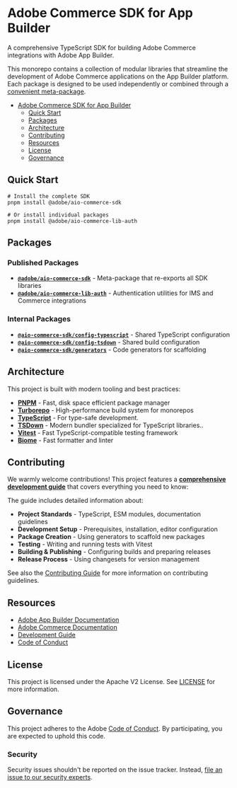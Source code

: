 # Adobe Commerce SDK for App Builder

A comprehensive TypeScript SDK for building Adobe Commerce integrations with Adobe App Builder.

This monorepo contains a collection of modular libraries that streamline the development of Adobe Commerce applications on the App Builder platform. Each package is designed to be used independently or combined through a [convenient meta-package](./packages/aio-commerce-sdk).

- [Adobe Commerce SDK for App Builder](#adobe-commerce-sdk-for-app-builder)
  - [Quick Start](#quick-start)
  - [Packages](#packages)
  - [Architecture](#architecture)
  - [Contributing](#contributing)
  - [Resources](#resources)
  - [License](#license)
  - [Governance](#governance)

## Quick Start

```shell
# Install the complete SDK
pnpm install @adobe/aio-commerce-sdk

# Or install individual packages
pnpm install @adobe/aio-commerce-lib-auth
```

## Packages

### Published Packages

- **[`@adobe/aio-commerce-sdk`](./packages/aio-commerce-sdk)** - Meta-package that re-exports all SDK libraries
- **[`@adobe/aio-commerce-lib-auth`](./packages/aio-commerce-lib-auth)** - Authentication utilities for IMS and Commerce integrations

### Internal Packages

- **[`@aio-commerce-sdk/config-typescript`](./configs/typescript)** - Shared TypeScript configuration
- **[`@aio-commerce-sdk/config-tsdown`](./configs/tsdown)** - Shared build configuration
- **[`@aio-commerce-sdk/generators`](./turbo/generators)** - Code generators for scaffolding

## Architecture

This project is built with modern tooling and best practices:

- **[PNPM](https://pnpm.io/)** - Fast, disk space efficient package manager
- **[Turborepo](https://turbo.build/)** - High-performance build system for monorepos
- **[TypeScript](https://www.typescriptlang.org/)** - For type-safe development.
- **[TSDown](https://tsdown.dev/)** - Modern bundler specialized for TypeScript libraries..
- **[Vitest](https://vitest.dev/)** - Fast TypeScript-compatible testing framework
- **[Biome](https://biomejs.dev/)** - Fast formatter and linter

## Contributing

We warmly welcome contributions! This project features a [**comprehensive development guide**](./.github/DEVELOPMENT.md) that covers everything you need to know:

The guide includes detailed information about:

- **Project Standards** - TypeScript, ESM modules, documentation guidelines
- **Development Setup** - Prerequisites, installation, editor configuration
- **Package Creation** - Using generators to scaffold new packages
- **Testing** - Writing and running tests with Vitest
- **Building & Publishing** - Configuring builds and preparing releases
- **Release Process** - Using changesets for version management

See also the [Contributing Guide](./.github/CONTRIBUTING.md) for more information on contributing guidelines.

## Resources

- [Adobe App Builder Documentation](https://developer.adobe.com/app-builder/docs/overview/)
- [Adobe Commerce Documentation](https://developer.adobe.com/commerce/docs/)
- [Development Guide](./.github/DEVELOPMENT.md)
- [Code of Conduct](./CODE_OF_CONDUCT.md)

## License

This project is licensed under the Apache V2 License. See [LICENSE](LICENSE) for more information.

## Governance

This project adheres to the Adobe [Code of Conduct](./CODE_OF_CONDUCT.md). By participating, you are expected to uphold this code.

### Security

Security issues shouldn't be reported on the issue tracker. Instead, [file an issue to our security experts](https://helpx.adobe.com/security/alertus.html).
